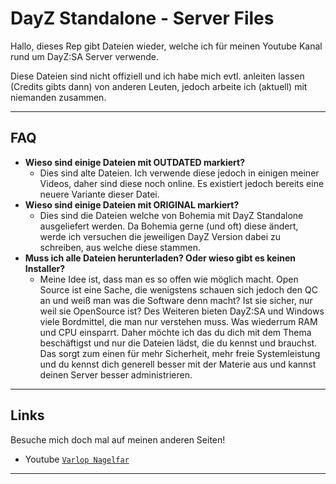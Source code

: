 # DayZ Standalone - Server Files
Hallo, dieses Rep gibt Dateien wieder, welche ich für meinen Youtube Kanal rund um DayZ:SA Server verwende.

Diese Dateien sind nicht offiziell und ich habe mich evtl. anleiten lassen (Credits gibts dann) von anderen Leuten, jedoch arbeite ich (aktuell) mit niemanden zusammen.

---

## FAQ

- **Wieso sind einige Dateien mit OUTDATED markiert?**
    - Dies sind alte Dateien. Ich verwende diese jedoch in einigen meiner Videos, daher sind diese noch online. Es existiert jedoch bereits eine neuere Variante dieser Datei.
- **Wieso sind einige Dateien mit ORIGINAL markiert?**
    - Dies sind die Dateien welche von Bohemia mit DayZ Standalone ausgeliefert werden. Da Bohemia gerne (und oft) diese ändert, werde ich versuchen die jeweiligen DayZ Version dabei zu schreiben, aus welche diese stammen.
- **Muss ich alle Dateien herunterladen? Oder wieso gibt es keinen Installer?**
    - Meine Idee ist, dass man es so offen wie möglich macht. Open Source ist eine Sache, die wenigstens schauen sich jedoch den QC an und weiß man was die Software denn macht? Ist sie sicher, nur weil sie OpenSource ist? 
    Des Weiteren bieten DayZ:SA und Windows viele Bordmittel, die man nur verstehen muss. Was wiederrum RAM und CPU einsparrt. Daher möchte ich das du dich mit dem Thema beschäftigst und nur die Dateien lädst, die du kennst und brauchst. Das sorgt zum einen für mehr Sicherheit, mehr freie Systemleistung und du kennst dich generell besser mit der Materie aus und kannst deinen Server besser administrieren.

---

## Links

Besuche mich doch mal auf meinen anderen Seiten!

- Youtube <a href="https://www.youtube.com/channel/UCC6OtxYuqVVJv8Ubt25_ZQA" target="_blank">`Varlop Nagelfar`</a>

---
